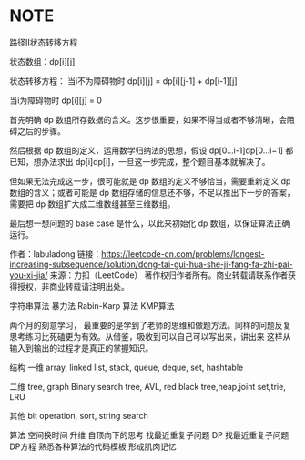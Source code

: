 # NOTE

路径II状态转移方程

状态数组：dp[i][j]

状态转移方程：
当i不为障碍物时 dp[i][j] = dp[i][j-1] + dp[i-1][j]

当i为障碍物时 dp[i][j] = 0


首先明确 dp 数组所存数据的含义。这步很重要，如果不得当或者不够清晰，会阻碍之后的步骤。

然后根据 dp 数组的定义，运用数学归纳法的思想，假设 dp[0...i-1]dp[0...i−1] 都已知，想办法求出 dp[i]dp[i]，一旦这一步完成，整个题目基本就解决了。

但如果无法完成这一步，很可能就是 dp 数组的定义不够恰当，需要重新定义 dp 数组的含义；或者可能是 dp 数组存储的信息还不够，不足以推出下一步的答案，需要把 dp 数组扩大成二维数组甚至三维数组。

最后想一想问题的 base case 是什么，以此来初始化 dp 数组，以保证算法正确运行。

作者：labuladong
链接：https://leetcode-cn.com/problems/longest-increasing-subsequence/solution/dong-tai-gui-hua-she-ji-fang-fa-zhi-pai-you-xi-jia/
来源：力扣（LeetCode）
著作权归作者所有。商业转载请联系作者获得授权，非商业转载请注明出处。


字符串算法
暴力法
Rabin-Karp 算法
KMP算法





两个月的刻意学习， 最重要的是学到了老师的思维和做题方法。同样的问题反复思考练习比死磕更为有效。从借鉴，吸收到可以自己可以写出来，讲出来 这样从输入到输出的过程才是真正的掌握知识。


结构
一维
array, linked list, stack, queue, deque, set, hashtable

二维
tree, graph
Binary search tree, AVL, red black tree,heap,joint set,trie, LRU

其他
bit operation, sort, string search

算法
空间换时间
升维
自顶向下的思考
找最近重复子问题
DP 找最近重复子问题 DP方程
熟悉各种算法的代码模板 形成肌肉记忆
